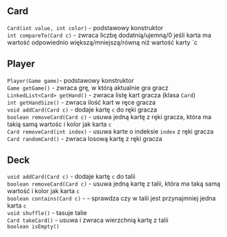 ## Card
`Card(int value, int color)` - podstawowy konstruktor  
`int compareTo(Card c)` - zwraca liczbę dodatnią/ujemną/0 jeśli karta ma wartość odpowiednio większą/mniejszą/równą niż wartość karty `c

## Player
`Player(Game game)`- podstawowy konstruktor  
`Game getGame()` - zwraca grę, w którą aktualnie gra gracz  
`LinkedList<Card> getHand()` - zwraca listę kart gracza (klasa `Card`)  
`int getHandSize()` - zwraca ilość kart w ręce gracza  
`void addCard(Card c)` - dodaje kartę `c` do ręki gracza  
`boolean removeCard(Card c)` - usuwa jedną kartę z ręki gracza, która ma takią samą wartośc i kolor jak karta `c`  
`Card removeCard(int index)` - usuwa karte o indeksie `index` z ręki gracza  
`Card randomCard()` - zwraca losową kartę z ręki gracza  

## Deck
`void addCard(Card c)` - dodaje kartę `c` do talii  
`boolean removeCard(Card c)` - usuwa jedną kartę z talii, która ma taką samą wartość i kolor jak karta `c`  
`boolean contains(Card c)` - - sprawdza czy w talii jest przynajmniej jedna karta `c`  
`void shuffle()` - tasuje talie  
`Card takeCard()` - usuwa i zwraca wierzchnią kartę z talii  
`boolean isEmpty()`  
